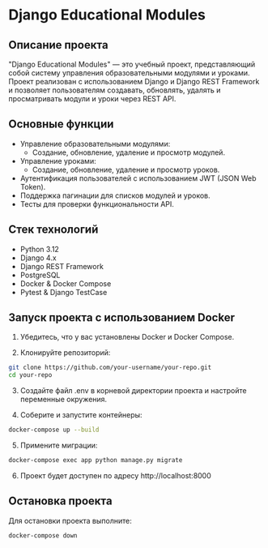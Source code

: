 # Django Educational Modules

## Описание проекта

"Django Educational Modules" — это учебный проект, представляющий собой систему управления образовательными модулями и
уроками. Проект реализован с использованием Django и Django REST Framework и позволяет пользователям создавать,
обновлять, удалять и просматривать модули и уроки через REST API.

## Основные функции

- Управление образовательными модулями:
    - Создание, обновление, удаление и просмотр модулей.
- Управление уроками:
    - Создание, обновление, удаление и просмотр уроков.
- Аутентификация пользователей с использованием JWT (JSON Web Token).
- Поддержка пагинации для списков модулей и уроков.
- Тесты для проверки функциональности API.

## Стек технологий

- Python 3.12
- Django 4.x
- Django REST Framework
- PostgreSQL
- Docker & Docker Compose
- Pytest & Django TestCase

## Запуск проекта с использованием Docker

1. Убедитесь, что у вас установлены Docker и Docker Compose.

2. Клонируйте репозиторий:

```bash
git clone https://github.com/your-username/your-repo.git
cd your-repo
```

3. Создайте файл .env в корневой директории проекта и настройте переменные окружения.

4. Соберите и запустите контейнеры:

```bash
docker-compose up --build
```
5. Примените миграции:

```bash
docker-compose exec app python manage.py migrate
```
6. Проект будет доступен по адресу http://localhost:8000

## Остановка проекта

Для остановки проекта выполните:

```bash
docker-compose down
```

